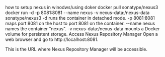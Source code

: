how to setup nexus in winodws/using doker
docker pull sonatype/nexus3
docker run -d -p 8081:8081 --name nexus -v nexus-data:/nexus-data sonatype/nexus3
-d runs the container in detached mode.
-p 8081:8081 maps port 8081 on the host to port 8081 on the container.
--name nexus names the container "nexus".
-v nexus-data:/nexus-data mounts a Docker volume for persistent storage.
 Access Nexus Repository Manager
Open a web browser and go to http://localhost:8081.

This is the URL where Nexus Repository Manager will be accessible.
